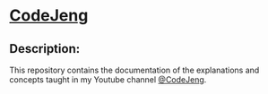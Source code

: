 # [CodeJeng](https://www.youtube.com/@codejeng "codejeng youtube channel")

## Description:

This repository contains the documentation of the explanations and concepts taught in my Youtube channel [@CodeJeng](https://www.youtube.com/@codejeng "codejeng youtube channel").
